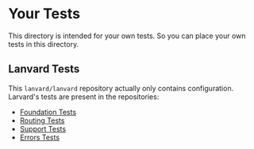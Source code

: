 # Your Tests

This directory is intended for your own tests. So you can place your own tests in this directory.

## Lanvard Tests

This `lanvard/lanvard` repository actually only contains configuration. Larvard's tests are present in the repositories:

- [Foundation Tests](https://github.com/lanvard/foundation/tree/master/test)
- [Routing Tests](https://github.com/lanvard/routing/tree/master/test)
- [Support Tests](https://github.com/lanvard/support/tree/master/test)
- [Errors Tests](https://github.com/lanvard/errors)
